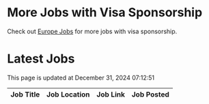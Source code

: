 # More Jobs with Visa Sponsorship

Check out [Europe Jobs](https://github.com/sureshparimi/europejobs#latest-jobs) for more jobs with visa sponsorship.

# Latest Jobs

This page is updated at December 31, 2024 07:12:51

| Job Title | Job Location | Job Link | Job Posted |
| --- | --- | --- | --- |
